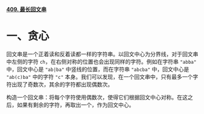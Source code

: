 #### [409. 最长回文串](https://leetcode-cn.com/problems/longest-palindrome/)

# 一、贪心

回文串是一个正着读和反着读都一样的字符串。以回文中心为分界线，对于回文串中左侧的字符 `ch`，在右侧对称的位置也会出现同样的字符。例如在字符串 `"abba"` 中，回文中心是 `"ab|ba"` 中竖线的位置，而在字符串 `"abcba"` 中，回文中心是 `"ab(c)ba"` 中的字符 `"c"` 本身。我们可以发现，在一个回文串中，只有最多一个字符出现了奇数次，其余的字符都出现偶数次。

构造一个回文串：将每个字符使用偶数次，使得它们根据回文中心对称。在这之后，如果有剩余的字符，再取出一个，作为回文中心。

